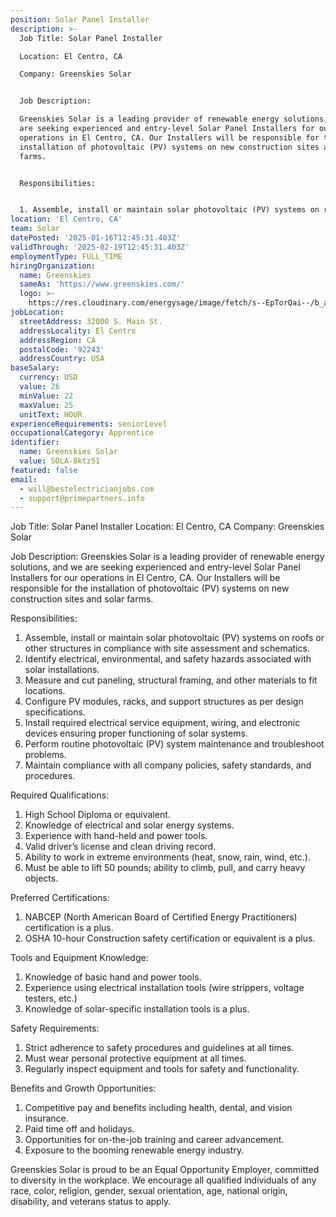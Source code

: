 ```yaml
---
position: Solar Panel Installer
description: >-
  Job Title: Solar Panel Installer

  Location: El Centro, CA

  Company: Greenskies Solar


  Job Description:

  Greenskies Solar is a leading provider of renewable energy solutions, and we
  are seeking experienced and entry-level Solar Panel Installers for our
  operations in El Centro, CA. Our Installers will be responsible for the
  installation of photovoltaic (PV) systems on new construction sites and solar
  farms. 


  Responsibilities:


  1. Assemble, install or maintain solar photovoltaic (PV) systems on roofs...
location: 'El Centro, CA'
team: Solar
datePosted: '2025-01-16T12:45:31.403Z'
validThrough: '2025-02-19T12:45:31.403Z'
employmentType: FULL_TIME
hiringOrganization:
  name: Greenskies
  sameAs: 'https://www.greenskies.com/'
  logo: >-
    https://res.cloudinary.com/energysage/image/fetch/s--EpTorQai--/b_auto,c_pad,f_auto,h_200,q_auto,w_200/https://es-media-prod.s3.amazonaws.com/media/supplier/logo/source/Greenskies_Clean_Focus_Company.jpg
jobLocation:
  streetAddress: 32000 S. Main St.
  addressLocality: El Centro
  addressRegion: CA
  postalCode: '92243'
  addressCountry: USA
baseSalary:
  currency: USD
  value: 26
  minValue: 22
  maxValue: 25
  unitText: HOUR
experienceRequirements: seniorLevel
occupationalCategory: Apprentice
identifier:
  name: Greenskies Solar
  value: SOLA-8ktz51
featured: false
email:
  - will@bestelectricianjobs.com
  - support@primepartners.info
---
```




Job Title: Solar Panel Installer
Location: El Centro, CA
Company: Greenskies Solar

Job Description:
Greenskies Solar is a leading provider of renewable energy solutions, and we are seeking experienced and entry-level Solar Panel Installers for our operations in El Centro, CA. Our Installers will be responsible for the installation of photovoltaic (PV) systems on new construction sites and solar farms. 

Responsibilities:

1. Assemble, install or maintain solar photovoltaic (PV) systems on roofs or other structures in compliance with site assessment and schematics.
2. Identify electrical, environmental, and safety hazards associated with solar installations.
3. Measure and cut paneling, structural framing, and other materials to fit locations.
4. Configure PV modules, racks, and support structures as per design specifications.
5. Install required electrical service equipment, wiring, and electronic devices ensuring proper functioning of solar systems.
6. Perform routine photovoltaic (PV) system maintenance and troubleshoot problems.
7. Maintain compliance with all company policies, safety standards, and procedures.

Required Qualifications:

1. High School Diploma or equivalent.
2. Knowledge of electrical and solar energy systems.
3. Experience with hand-held and power tools.
4. Valid driver’s license and clean driving record.
5. Ability to work in extreme environments (heat, snow, rain, wind, etc.).
6. Must be able to lift 50 pounds; ability to climb, pull, and carry heavy objects.

Preferred Certifications:

1. NABCEP (North American Board of Certified Energy Practitioners) certification is a plus.
2. OSHA 10-hour Construction safety certification or equivalent is a plus.

Tools and Equipment Knowledge:

1. Knowledge of basic hand and power tools.
2. Experience using electrical installation tools (wire strippers, voltage testers, etc.)
3. Knowledge of solar-specific installation tools is a plus.

Safety Requirements:

1. Strict adherence to safety procedures and guidelines at all times.
2. Must wear personal protective equipment at all times.
3. Regularly inspect equipment and tools for safety and functionality.

Benefits and Growth Opportunities:

1. Competitive pay and benefits including health, dental, and vision insurance.
2. Paid time off and holidays.
3. Opportunities for on-the-job training and career advancement.
4. Exposure to the booming renewable energy industry.

Greenskies Solar is proud to be an Equal Opportunity Employer, committed to diversity in the workplace. We encourage all qualified individuals of any race, color, religion, gender, sexual orientation, age, national origin, disability, and veterans status to apply.
